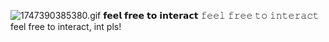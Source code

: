 ![1747390385380.gif](https://github.com/user-attachments/assets/27d7b924-42a6-47a4-bded-efd4754d4250)
𝗳𝗲𝗲𝗹 𝗳𝗿𝗲𝗲 𝘁𝗼 𝗶𝗻𝘁𝗲𝗿𝗮𝗰𝘁 𝚏𝚎𝚎𝚕 𝚏𝚛𝚎𝚎 𝚝𝚘 𝚒𝚗𝚝𝚎𝚛𝚊𝚌𝚝 feel free to interact, int pls!